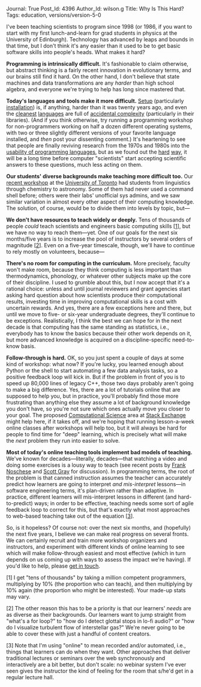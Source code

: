 Journal: True
Post_Id: 4396
Author_Id: wilson.g
Title: Why Is This Hard?
Tags: education, versions/version-5-0

<p>I've been teaching scientists to program since 1998 (or 1986, if you want to start with my first lunch-and-learn for grad students in physics at the University of Edinburgh). Technology has advanced by leaps and bounds in that time, but I don't think it's any easier than it used to be to get basic software skills into people's heads. What makes it hard?</p>
<p><strong>Programming is intrinsically difficult.</strong> It's fashionable to claim otherwise, but abstract thinking is a fairly recent innovation in evolutionary terms, and our brains still find it hard. On the other hand, I don't believe that state machines and data transformations are any <em>harder</em> than high school algebra, and everyone we're trying to help has long since mastered that.</p>
<p><strong>Today's languages and tools make it more difficult.</strong> <a href="{{root_path}}/blog/2011/12/it-just-keeps-on-hurting.html">Setup</a> (particularly <a href="{{root_path}}/blog/2011/11/quantifying-installation-costs.html">installation</a>) is, if anything, harder than it was twenty years ago, and even the <a href="http://www.python.org">cleanest</a> <a href="http://en.wikipedia.org/wiki/Scheme_%28programming_language%29">languages</a> are full of <a href="http://en.wikipedia.org/wiki/Accidental_complexity">accidental complexity</a> (particularly in their libraries). (And if you think otherwise, try running a programming workshop for non-programmers working on half a dozen different operating systems, with two or three slightly different versions of your favorite language installed, and <em>then</em> post your dissenting comment.) It's heartening to see that people are finally reviving research from the 1970s and 1980s into the <a href="http://splashcon.org/2011/program/156">usability of programming languages</a>, but as we found out the <a href="http://www.neverworkintheory.org/?p=197">hard</a> <a href="http://www.neverworkintheory.org/?p=211">way</a>, it will be a long time before computer "scientists" start accepting scientific answers to these questions, much less acting on them.</p>
<p><strong>Our students' diverse backgrounds make teaching more difficult too.</strong> Our <a href="/bootcamps/2011-11-toronto.html">recent workshop</a> at the <a href="http://www.utoronto.ca">University of Toronto</a> had students from linguistics through chemistry to astronomy. Some of them had never used a command shell before; others were their labs' unofficial sys admins, and we saw similar variation in almost every other aspect of their computing knowledge. The solution, of course, would be to divide them into levels by topic, but&mdash;</p>
<p><strong>We don't have resources to teach widely or deeply.</strong> Tens of thousands of people <em>could</em> teach scientists and engineers basic computing skills [<a href="#1">1</a>], but we have no way to reach them&mdash;yet. One of our goals for the next six months/five years is to increase the pool of instructors by several orders of magnitude [<a href="#2">2</a>]. Even on a five-year timescale, though, we'll have to continue to rely mostly on volunteers, because&mdash;</p>
<p><strong>There's no room for computing in the curriculum.</strong> More precisely, faculty won't make room, because they think computing is less important than thermodynamics, phonology, or whatever other subjects make up the core of their discipline. I used to grumble about this, but I now accept that it's a rational choice: unless and until journal reviewers and grant agencies start asking hard question about how scientists produce their computational results, investing time in improving computational skills is a cost with uncertain rewards. And yes, there are a few exceptions here and there, but until we move to five- or six-year undergraduate degrees, they'll continue to be exceptions. Realistically, I think the best we can hope for in the next decade is that computing has the same standing as statistics, i.e., everybody has to know the basics because their other work depends on it, but more advanced knowledge is acquired on a discipline-specific need-to-know basis.</p>
<p><strong>Follow-through is hard.</strong> OK, so you just spent a couple of days at some kind of workshop: what now? If you're lucky, you learned enough about Python or the shell to start automating a few data analysis tasks, so a positive feedback loop will kick in. But if the problem in front of you is to speed up 80,000 lines of legacy C++, those two days probably aren't going to make a big difference. Yes, there are a lot of tutorials online that are supposed to help you, but in practice, you'll probably find those more frustrating than anything else they assume a lot of background knowledge you don't have, so you're not sure which ones actually move you closer to your goal. The proposed <a href="http://area51.stackexchange.com/proposals/28815/scientific-computing-was-computational-science">Computational Science</a> area at <a href="http://stackexchange.com/">Stack Exchange</a> might help here, if it takes off, and we're hoping that running lesson-a-week online classes after workshops will help too, but it will always be hard for people to find time for "deep" learning, which is precisely what will make the <em>next</em> problem they run into easier to solve.</p>
<p><strong>Most of today's online teaching tools implement bad models of teaching.</strong> We've known for decades&mdash;literally, decades&mdash;that watching a video and doing some exercises is a lousy way to teach (see recent posts by <a href="http://fnoschese.wordpress.com/tag/khan-academy/">Frank Noschese</a> and <a href="http://blog.oreillyschool.com/2011/12/my-thoughts-on-codecademy.html">Scott Gray</a> for discussion). In programming terms, the root of the problem is that canned instruction assumes the teacher can accurately predict how learners are going to interpret <em>and mis-interpret</em> lessons&mdash;in software engineering terms, it's plan-driven rather than adaptive. In practice, different learners will mis-interpret lessons in different (and hard-to-predict) ways; in order to be effective, teaching needs some sort of agile feedback loop to correct for this, but that's exactly what most approaches to web-based teaching take out of the equation [<a href="#3">3</a>].</p>
<p>So, is it hopeless? Of course not: over the next six months, and (hopefully) the next five years, I believe we can make real progress on several fronts. We can certainly recruit and train more workshop organizers and instructors, and experiment with different kinds of online learning to see which will make follow-through easiest and most effective (which in turn depends on us coming up with ways to assess the impact we're having). If you'd like to help, please <a href="mailto:{{contact_email}}">get in touch</a>.</p>
<p id="1">[1] I get "tens of thousands" by taking a million competent programmers, multiplying by 10% (the proportion who can teach), and then multiplying by 10% again (the proportion who might be interested). Your made-up stats may vary.</p>
<p id="2">[2] The other reason this has to be a priority is that our learners' <em>needs</em> are as diverse as their backgrounds. Our learners want to jump straight from "what's a for loop?" to "how do I detect glottal stops in lo-fi audio?" or "how do I visualize turbulent flow of interstellar gas?" We're never going to be able to cover these with just a handful of content creators.</p>
<p id="3">[3] Note that I'm using "online" to mean recorded and/or automated, i.e., things that learners can do when they want. Other approaches that deliver traditional lectures or seminars over the web synchronously and interactively are a bit better, but don't scale: no webinar system I've ever seen gives the instructor the kind of feeling for the room that s/he'd get in a regular lecture hall.</p>
